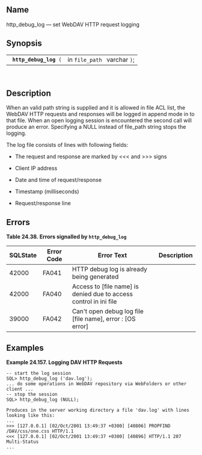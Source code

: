 <div>

<div>

</div>

<div>

## Name

http_debug_log — set WebDAV HTTP request logging

</div>

<div>

## Synopsis

<div>

|                             |                              |
|-----------------------------|------------------------------|
| ` `**`http_debug_log`**` (` | in `file_path ` varchar `)`; |

<div>

 

</div>

</div>

</div>

<div>

## Description

When an valid path string is supplied and it is allowed in file ACL
list, the WebDAV HTTP requests and responses will be logged in append
mode in to that file. When an open logging session is encountered the
second call will produce an error. Specifying a NULL instead of
file_path string stops the logging.

The log file consists of lines with following fields:

<div>

- The request and response are marked by \<\<\< and \>\>\> signs

- Client IP address

- Date and time of request/response

- Timestamp (milliseconds)

- Request/response line

</div>

</div>

<div>

## Errors

<div>

**Table 24.38. Errors signalled by `http_debug_log `**

<div>

| SQLState                              | Error Code                            | Error Text                                                                                          | Description |
|---------------------------------------|---------------------------------------|-----------------------------------------------------------------------------------------------------|-------------|
| <span class="errorcode">42000 </span> | <span class="errorcode">FA041 </span> | <span class="errortext">HTTP debug log is already being generated </span>                           |             |
| <span class="errorcode">42000 </span> | <span class="errorcode">FA040 </span> | <span class="errortext">Access to \[file name\] is denied due to access control in ini file </span> |             |
| <span class="errorcode">39000 </span> | <span class="errorcode">FA042 </span> | <span class="errortext">Can't open debug log file \[file name\], error : \[OS error\] </span>       |             |

</div>

</div>

  

</div>

<div>

## Examples

<div>

**Example 24.157. Logging DAV HTTP Requests**

<div>

``` screen
-- start the log session
SQL> http_debug_log ('dav.log');
... do some operations in WebDAV repository via WebFolders or other client ...
-- stop the session
SQL> http_debug_log (NULL);

Produces in the server working directory a file 'dav.log' with lines looking like this:
...
>>> [127.0.0.1] [02/Oct/2001 13:49:37 +0300] [40806] PROPFIND /DAV/css/one.css HTTP/1.1
<<< [127.0.0.1] [02/Oct/2001 13:49:37 +0300] [40896] HTTP/1.1 207 Multi-Status
...
```

</div>

</div>

  

</div>

</div>
